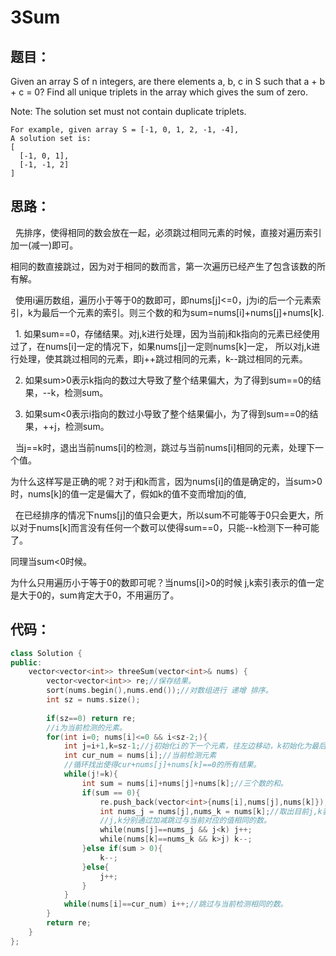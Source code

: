 # 3Sum

## 题目：

Given an array S of n integers, are there elements a, b, c in S such that a + b + c = 0? Find all unique triplets in the array which gives the sum of zero.

Note: The solution set must not contain duplicate triplets.

```
For example, given array S = [-1, 0, 1, 2, -1, -4],
A solution set is:
[
  [-1, 0, 1],
  [-1, -1, 2]
]
```

## 思路：
   先排序，使得相同的数会放在一起，必须跳过相同元素的时候，直接对遍历索引加一(减一)即可。

   相同的数直接跳过，因为对于相同的数而言，第一次遍历已经产生了包含该数的所有解。
   
   使用i遍历数组，遍历小于等于0的数即可，即nums[j]<=0，j为i的后一个元素索引，k为最后一个元素的索引。则三个数的和为sum=nums[i]+nums[j]+nums[k].
   
   1. 如果sum==0，存储结果。对j,k进行处理，因为当前j和k指向的元素已经使用过了，在nums[i]一定的情况下，如果nums[j]一定则nums[k]一定，
   所以对j,k进行处理，使其跳过相同的元素，即j++跳过相同的元素，k--跳过相同的元素。
   
   2. 如果sum>0表示k指向的数过大导致了整个结果偏大，为了得到sum==0的结果，--k，检测sum。
   
   3. 如果sum<0表示i指向的数过小导致了整个结果偏小，为了得到sum==0的结果，++j，检测sum。
   
   当j==k时，退出当前nums[i]的检测，跳过与当前nums[i]相同的元素，处理下一个值。
   
   为什么这样写是正确的呢？对于j和k而言，因为nums[i]的值是确定的，当sum>0时，nums[k]的值一定是偏大了，假如k的值不变而增加j的值,
   
   在已经排序的情况下nums[j]的值只会更大，所以sum不可能等于0只会更大，所以对于nums[k]而言没有任何一个数可以使得sum==0，只能--k检测下一种可能了。
   
   同理当sum<0时候。
   
   为什么只用遍历小于等于0的数即可呢？当nums[i]>0的时候 j,k索引表示的值一定是大于0的，sum肯定大于0，不用遍历了。
   
## 代码：
```cpp
class Solution {
public:
    vector<vector<int>> threeSum(vector<int>& nums) {
        vector<vector<int>> re;//保存结果。
        sort(nums.begin(),nums.end());//对数组进行 递增 排序。
        int sz = nums.size();
      
        if(sz==0) return re;
        //i为当前检测的元素。
        for(int i=0; nums[i]<=0 && i<sz-2;){
            int j=i+1,k=sz-1;//j初始化i的下一个元素，往左边移动，k初始化为最后一个元素，往右移动。
            int cur_num = nums[i];//当前检测元素
            //循环找出使得cur+nums[j]+nums[k]==0的所有结果。
            while(j!=k){
                int sum = nums[i]+nums[j]+nums[k];//三个数的和。
                if(sum == 0){
                    re.push_back(vector<int>{nums[i],nums[j],nums[k]}); //保存该结果。
                    int nums_j = nums[j],nums_k = nums[k];//取出目前j,k表示的数。
                    //j,k分别通过加减跳过与当前对应的值相同的数。
                    while(nums[j]==nums_j && j<k) j++;
                    while(nums[k]==nums_k && k>j) k--;
                }else if(sum > 0){
                    k--;
                }else{
                    j++;
                }
            }
            while(nums[i]==cur_num) i++;//跳过与当前检测相同的数。
        }
        return re;
    }
};
   
   
```
